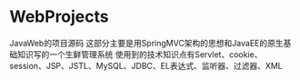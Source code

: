 # WebProjects
JavaWeb的项目源码
这部分主要是用SpringMVC架构的思想和JavaEE的原生基础知识写的一个生鲜管理系统
使用到的技术知识点有Servlet、cookie、session、JSP、JSTL、MySQL、JDBC、EL表达式、监听器、过滤器、XML
